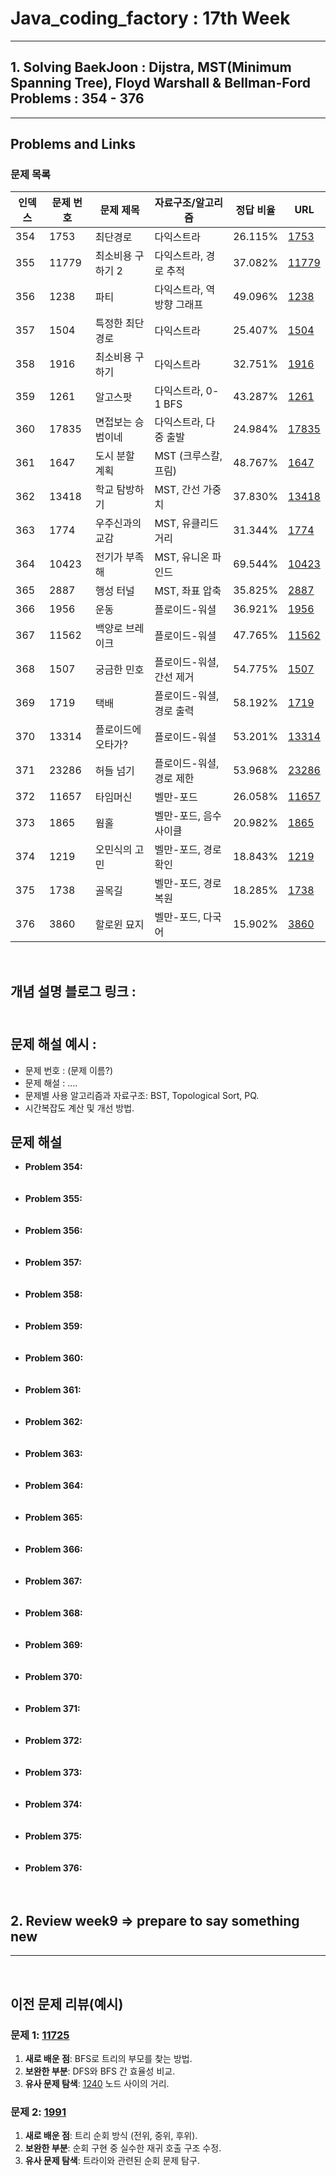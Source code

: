  # Java_coding_factory : 17th Week
---

## 1. Solving BaekJoon : Dijstra, MST(Minimum Spanning Tree), Floyd Warshall & Bellman-Ford Problems : 354 - 376
---

## Problems and Links

### 문제 목록
| 인덱스 | 문제 번호 | 문제 제목              | 자료구조/알고리즘           | 정답 비율  | URL                                      |
|--------|----------|-----------------------|---------------------------|-----------|------------------------------------------|
| 354    | 1753     | 최단경로              | 다익스트라                | 26.115%   | [1753](https://www.acmicpc.net/problem/1753)   |
| 355    | 11779    | 최소비용 구하기 2      | 다익스트라, 경로 추적     | 37.082%   | [11779](https://www.acmicpc.net/problem/11779)  |
| 356    | 1238     | 파티                  | 다익스트라, 역방향 그래프 | 49.096%   | [1238](https://www.acmicpc.net/problem/1238)   |
| 357    | 1504     | 특정한 최단 경로       | 다익스트라                | 25.407%   | [1504](https://www.acmicpc.net/problem/1504)   |
| 358    | 1916     | 최소비용 구하기        | 다익스트라                | 32.751%   | [1916](https://www.acmicpc.net/problem/1916)   |
| 359    | 1261     | 알고스팟              | 다익스트라, 0-1 BFS       | 43.287%   | [1261](https://www.acmicpc.net/problem/1261)   |
| 360    | 17835    | 면접보는 승범이네      | 다익스트라, 다중 출발     | 24.984%   | [17835](https://www.acmicpc.net/problem/17835)  |
| 361    | 1647     | 도시 분할 계획         | MST (크루스칼, 프림)      | 48.767%   | [1647](https://www.acmicpc.net/problem/1647)   |
| 362    | 13418    | 학교 탐방하기          | MST, 간선 가중치         | 37.830%   | [13418](https://www.acmicpc.net/problem/13418)  |
| 363    | 1774     | 우주신과의 교감        | MST, 유클리드 거리       | 31.344%   | [1774](https://www.acmicpc.net/problem/1774)   |
| 364    | 10423    | 전기가 부족해          | MST, 유니온 파인드       | 69.544%   | [10423](https://www.acmicpc.net/problem/10423)  |
| 365    | 2887     | 행성 터널             | MST, 좌표 압축           | 35.825%   | [2887](https://www.acmicpc.net/problem/2887)   |
| 366    | 1956     | 운동                  | 플로이드-워셜            | 36.921%   | [1956](https://www.acmicpc.net/problem/1956)   |
| 367    | 11562    | 백양로 브레이크        | 플로이드-워셜            | 47.765%   | [11562](https://www.acmicpc.net/problem/11562)  |
| 368    | 1507     | 궁금한 민호           | 플로이드-워셜, 간선 제거 | 54.775%   | [1507](https://www.acmicpc.net/problem/1507)   |
| 369    | 1719     | 택배                  | 플로이드-워셜, 경로 출력 | 58.192%   | [1719](https://www.acmicpc.net/problem/1719)   |
| 370    | 13314    | 플로이드에 오타가?    | 플로이드-워셜            | 53.201%   | [13314](https://www.acmicpc.net/problem/13314)  |
| 371    | 23286    | 허들 넘기             | 플로이드-워셜, 경로 제한 | 53.968%   | [23286](https://www.acmicpc.net/problem/23286)  |
| 372    | 11657    | 타임머신             | 벨만-포드               | 26.058%   | [11657](https://www.acmicpc.net/problem/11657)  |
| 373    | 1865     | 웜홀                 | 벨만-포드, 음수 사이클  | 20.982%   | [1865](https://www.acmicpc.net/problem/1865)   |
| 374    | 1219     | 오민식의 고민         | 벨만-포드, 경로 확인    | 18.843%   | [1219](https://www.acmicpc.net/problem/1219)   |
| 375    | 1738     | 골목길               | 벨만-포드, 경로 복원    | 18.285%   | [1738](https://www.acmicpc.net/problem/1738)   |
| 376    | 3860     | 할로윈 묘지          | 벨만-포드, 다국어       | 15.902%   | [3860](https://www.acmicpc.net/problem/3860)   |
<br>

## 개념 설명 블로그 링크 : <br><br>

## 문제 해설 예시 : 
- 문제 번호 : (문제 이름?)
- 문제 해설 : .... 
- 문제별 사용 알고리즘과 자료구조: BST, Topological Sort, PQ.
- 시간복잡도 계산 및 개선 방법.

## 문제 해설

- **Problem 354:** <br><br><br>
- **Problem 355:** <br><br><br>
- **Problem 356:** <br><br><br>
- **Problem 357:** <br><br><br>
- **Problem 358:** <br><br><br>
- **Problem 359:** <br><br><br>
- **Problem 360:** <br><br><br>
- **Problem 361:** <br><br><br>
- **Problem 362:** <br><br><br>
- **Problem 363:** <br><br><br>
- **Problem 364:** <br><br><br>
- **Problem 365:** <br><br><br>
- **Problem 366:** <br><br><br>
- **Problem 367:** <br><br><br>
- **Problem 368:** <br><br><br>
- **Problem 369:** <br><br><br>
- **Problem 370:** <br><br><br>
- **Problem 371:** <br><br><br>
- **Problem 372:** <br><br><br>
- **Problem 373:** <br><br><br>
- **Problem 374:** <br><br><br>
- **Problem 375:** <br><br><br>
- **Problem 376:** <br><br><br>

## 2. Review week9 => prepare to say something new
---

<br>

## 이전 문제 리뷰(예시)

### 문제 1: [11725](https://www.acmicpc.net/problem/11725)  
1. **새로 배운 점**: BFS로 트리의 부모를 찾는 방법.  
2. **보완한 부분**: DFS와 BFS 간 효율성 비교.  
3. **유사 문제 탐색**: [1240](https://www.acmicpc.net/problem/1240) 노드 사이의 거리.  

### 문제 2: [1991](https://www.acmicpc.net/problem/1991)  
1. **새로 배운 점**: 트리 순회 방식 (전위, 중위, 후위).  
2. **보완한 부분**: 순회 구현 중 실수한 재귀 호출 구조 수정.  
3. **유사 문제 탐색**: 트라이와 관련된 순회 문제 탐구.
